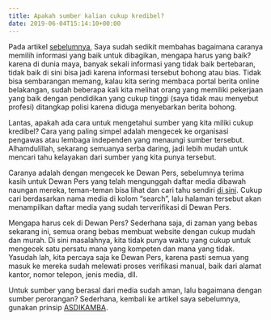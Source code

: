 ```yaml
---
title: Apakah sumber kalian cukup kredibel?
date: 2019-06-04T15:14:10+00:00
---
```

Pada artikel <a rel="noreferrer noopener" href="https://kusandriadi.com/saring-sebelum-sharing/" target="_blank">sebelumnya</a>, Saya sudah sedikit membahas bagaimana caranya memilih informasi yang baik untuk dibagikan, mengapa harus yang baik? karena di dunia maya, banyak sekali informasi yang tidak baik bertebaran, tidak baik di sini bisa jadi karena informasi tersebut bohong atau bias. Tidak bisa sembarangan memang, kalau kita sering membaca portal berita online belakangan, sudah beberapa kali kita melihat orang yang memiliki pekerjaan yang baik dengan pendidikan yang cukup tinggi (saya tidak mau menyebut profesi) ditangkap polisi karena diduga menyebarkan berita bohong.
<!--more-->
Lantas, apakah ada cara untuk mengetahui sumber yang kita miliki cukup kredibel? Cara yang paling simpel adalah mengecek ke organisasi pengawas atau lembaga independen yang menaungi sumber tersebut. Alhamdulillah, sekarang semuanya serba daring, jadi lebih mudah untuk mencari tahu kelayakan dari sumber yang kita punya tersebut.

Caranya adalah dengan mengecek ke Dewan Pers, sebelumnya terima kasih untuk Dewan Pers yang telah mengunggah daftar media dibawah naungan mereka, teman-teman bisa lihat dan cari tahu sendiri [di sini][1]. Cukup cari berdasarkan nama media di kolom &#8220;search&#8221;, lalu halaman tersebut akan menampilkan daftar media yang sudah terverifikasi di Dewan Pers.

Mengapa harus cek di Dewan Pers? Sederhana saja, di zaman yang bebas sekarang ini, semua orang bebas membuat website dengan cukup mudah dan murah. Di sini masalahnya, kita tidak punya waktu yang cukup untuk mengecek satu persatu mana yang kompeten dan mana yang tidak. Yasudah lah, kita percaya saja ke Dewan Pers, karena pasti semua yang masuk ke mereka sudah melewati proses verifikasi manual, baik dari alamat kantor, nomor telepon, jenis media, dll.

Untuk sumber yang berasal dari media sudah aman, lalu bagaimana dengan sumber perorangan? Sederhana, kembali ke artikel saya sebelumnya, gunakan prinsip [ASDIKAMBA][2].

 [1]: https://dewanpers.or.id/data/perusahaanpers
 [2]: https://kusandriadi.com/saring-sebelum-sharing/

